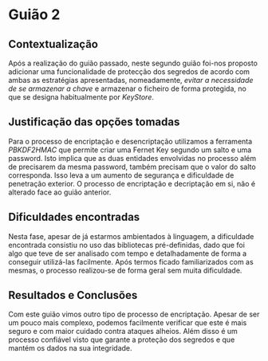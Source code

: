 # Guião 2

## Contextualização
Após a realização do guião passado, neste segundo guião foi-nos proposto adicionar uma funcionalidade de protecção dos segredos de acordo com ambas as estratégias apresentadas, nomeadamente, *evitar a necessidade de se armazenar a chave* e armazenar o ficheiro de forma protegida, no que se designa habitualmente por *KeyStore*.

## Justificação das opções tomadas
Para o processo de encriptação e desencriptação utilizamos a ferramenta *PBKDF2HMAC* que permite criar uma Fernet Key segundo um salto e uma password. Isto implica que as duas entidades envolvidas no processo além de precisarem da mesma password, também precisam que o valor do salto corresponda. Isso leva a um aumento de segurança e dificuldade de penetração exterior. O processo de encriptação e decriptação em si, não é alterado face ao guião anterior.

## Dificuldades encontradas
Nesta fase, apesar de já estarmos ambientados à linguagem, a dificuldade encontrada consistiu no uso das bibliotecas pré-definidas, dado que foi algo que teve de ser analisado com tempo e detalhadamente de forma a conseguir utilizá-las facilmente. Após termos ficado familiarizados com as mesmas, o processo realizou-se de forma geral sem muita dificuldade.

## Resultados e Conclusões
Com este guião vimos outro tipo de processo de encriptação. Apesar de ser um pouco mais complexo, podemos facilmente verificar que este é mais seguro e com maior cuidado contra ataques alheios.
Além disso é um processo confiável visto que garante a proteção dos segredos e que mantém os dados na sua integridade.

